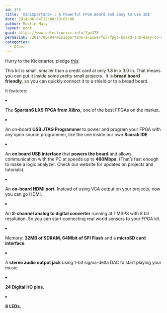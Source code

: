 ```yaml
---
id: 378
title: 'miniSpartan6+ : A Powerful FPGA Board and Easy to Use IDE'
date: 2014-06-04T12:06:19+01:00
author: Martin Maly
layout: post
guid: https://www.uelectronics.info/?p=378
permalink: /2014/06/04/minispartan6-a-powerful-fpga-board-and-easy-to-use-ide/
categories:
  - Other
---
```

Hurry to the Kickstarter, pledge [this](https://www.kickstarter.com/projects/1812459948/minispartan6-a-powerful-fpga-board-and-easy-to-use):



<p style="color: #121a0d;">
  This kit is small, smaller than a credit card at only 1.8 in x 3.0 in. That means you can put it inside some pretty small projects.  It is <b style="font-style: inherit;">bread board friendly,</b> so you can quickly connect it to a shield or to a bread board.
</p>

<p style="color: #121a0d;">
  It features:
</p>

<li style="font-weight: inherit; font-style: inherit;">
  <p style="font-weight: inherit; font-style: inherit;">
    The <b style="font-style: inherit;">Spartan6 LX9 FPGA from Xilinx</b>, one of the best FPGAs on the market.
  </p>
</li>

<li style="font-weight: inherit; font-style: inherit;">
  <p style="font-weight: inherit; font-style: inherit;">
    An on-board <b style="font-style: inherit;">USB JTAG Programmer </b>to power and program your FPGA with any open source programmer, like the one inside our own <b style="font-style: inherit;">Scarab IDE</b>.
  </p>
</li>

<li style="font-weight: inherit; font-style: inherit;">
  <p style="font-weight: inherit; font-style: inherit;">
    An <b style="font-style: inherit;">on board USB interface</b> that <b style="font-style: inherit;">powers the board</b> and allows communication with the PC at speeds up to <b style="font-style: inherit;">480Mbps</b>. (That&#8217;s fast enough to make a logic analyzer. Check our website for updates on projects and tutorials).
  </p>
</li>

<li style="font-weight: inherit; font-style: inherit;">
  <p style="font-weight: inherit; font-style: inherit;">
    An <b style="font-style: inherit;">on-board HDMI port</b>. Instead of using VGA output on your projects, now you can go HDMI.
  </p>
</li>

<li style="font-weight: inherit; font-style: inherit;">
  <p style="font-weight: inherit; font-style: inherit;">
    An <b style="font-style: inherit;">8-channel analog to digital converter</b> running at 1 MSPS with 8 bit resolution. So you can start connecting real world sensors to your FPGA kit.
  </p>
</li>

<li style="font-weight: inherit; font-style: inherit;">
  <p style="font-weight: inherit; font-style: inherit;">
    Memory: <b style="font-style: inherit;">32MB of SDRAM, 64Mbit of SPI Flash</b> and a <b style="font-style: inherit;">microSD card interface</b>.
  </p>
</li>

<li style="font-weight: inherit; font-style: inherit;">
  <p style="font-weight: inherit; font-style: inherit;">
    A <b style="font-style: inherit;">stereo audio output jack</b> using 1-bit sigma-delta DAC to start playing your music.
  </p>
</li>

<li style="font-weight: inherit; font-style: inherit;">
  <p style="font-weight: inherit; font-style: inherit;">
    <b style="font-style: inherit;">24 Digital I/O pins</b>.
  </p>
</li>

<li style="font-weight: inherit; font-style: inherit;">
  <p style="font-weight: inherit; font-style: inherit;">
    <b style="font-style: inherit;">8 LEDs.</b>
  </p>
</li>